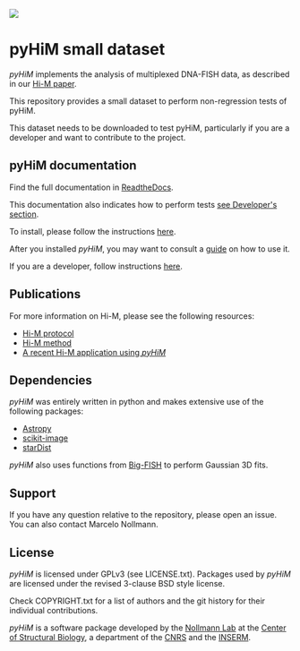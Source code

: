 

![](docs/website_illustration.png)

# pyHiM small dataset

*pyHiM* implements the analysis of multiplexed DNA-FISH data, as described in our [Hi-M paper](https://www.nature.com/articles/s41596-019-0269-9).

This repository provides a small dataset to perform non-regression tests of pyHiM. 

This dataset needs to be downloaded to test pyHiM, particularly if you are a developer and want to contribute to the project.

## pyHiM documentation

Find the full documentation in [ReadtheDocs](https://pyhim.readthedocs.io/en/latest/). 

This documentation also indicates how to perform tests [see Developer's section](https://pyhim.readthedocs.io/en/stable/contributor/dev_installation.html). 

To install, please follow the instructions [here](https://pyhim.readthedocs.io/en/latest/getting_started/quick_install.html).

After you installed *pyHiM*, you may want to consult a [guide](https://pyhim.readthedocs.io/en/latest/user_guide/pyhim_presentation.html) on how to use it. 

If you are a developer, follow instructions [here](https://pyhim.readthedocs.io/en/latest/contributor/dev_env.html).

## Publications

For more information on Hi-M, please see the following resources:
- [Hi-M protocol](https://github.com/NollmannLab/HiM_protocol)
- [Hi-M method](https://www.cell.com/molecular-cell/fulltext/S1097-2765(19)30011-5)
- [A recent Hi-M application using *pyHiM*](https://www.nature.com/articles/s41588-021-00816-z)

## Dependencies

*pyHiM* was entirely written in python and makes extensive use of the following packages:

- [Astropy](https://www.astropy.org/)
- [scikit-image](https://scikit-image.org/)
- [starDist](https://github.com/stardist/stardist)

*pyHiM* also uses functions from [Big-FISH](https://github.com/fish-quant/big-fish) to perform Gaussian 3D fits.


## Support

If you have any question relative to the repository, please open an issue. You can also contact Marcelo Nollmann.

## License

*pyHiM* is licensed under GPLv3 (see LICENSE.txt).
Packages used by *pyHiM* are licensed under the revised 3-clause BSD style license.

Check COPYRIGHT.txt for a list of authors and the git history for their individual contributions.

*pyHiM* is a software package developed by the [Nollmann Lab](http://www.nollmannlab.org) at the [Center of Structural Biology](http://www.cbs.cnrs.fr), a department of the [CNRS](http://www.cnrs.fr) and the [INSERM](http://www.inserm.fr). 

